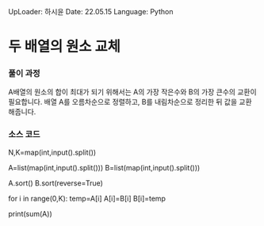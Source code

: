 UpLoader: 하시윤
Date: 22.05.15
Language: Python

# 두 배열의 원소 교체

### 풀이 과정
A배열의 원소의 합이 최대가 되기 위해서는 A의 가장 작은수와 B의 가장 큰수의 교환이 필요합니다.
배열 A를 오름차순으로 정렬하고, B를 내림차순으로 정리한 뒤 값을 교환해줍니다.

### 소스 코드
N,K=map(int,input().split())

A=list(map(int,input().split()))
B=list(map(int,input().split()))

A.sort()
B.sort(reverse=True)

for i in range(0,K):
    temp=A[i]
    A[i]=B[i]
    B[i]=temp

print(sum(A))
